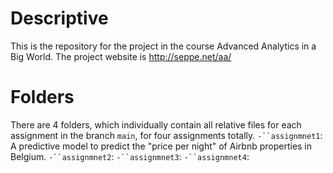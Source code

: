 # Descriptive
This is the repository for the project in the course Advanced Analytics in a Big World. The project website is http://seppe.net/aa/
# Folders
There are 4 folders, which individually contain all relative files for each assignment in the branch `main`, for four assignments totally. 
`-``assignmnet1`: A predictive model to predict the "price per night" of Airbnb properties in Belgium.
`-``assignmnet2`:
`-``assignmnet3`:
`-``assignmnet4`:

